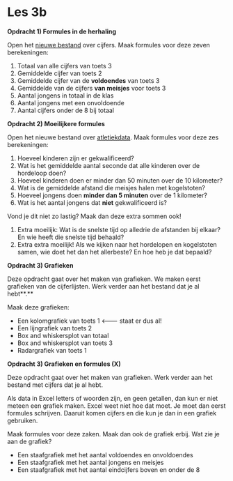 # Les 3b

**Opdracht 1\) Formules in de herhaling**

Open het [nieuwe bestand](https://www.dropbox.com/s/f7opvepdq2yyo0n/Cijfers-leerling-versie.xlsx?dl=0) over cijfers. Maak formules voor deze zeven berekeningen:

1. Totaal van alle cijfers van toets 3
2. Gemiddelde cijfer van toets 2
3. Gemiddelde cijfer van de **voldoendes** van toets 3
4. Gemiddelde van de cijfers **van meisjes** voor toets 3
5. Aantal jongens in totaal in de klas
6. Aantal jongens met een onvoldoende
7. Aantal cijfers onder de 8 bij totaal

**Opdracht 2\) Moeilijkere formules** 

Open het nieuwe bestand over [atletiekdata](https://www.dropbox.com/s/mfrckp48wndikix/Atletiekdata.xlsx?dl=0). Maak formules voor deze zes berekeningen:

1. Hoeveel kinderen zijn er gekwalificeerd?
2. Wat is het gemiddelde aantal seconde dat alle kinderen over de hordeloop doen?
3. Hoeveel kinderen doen er minder dan 50 minuten over de 10 kilometer?
4. Wat is de gemiddelde afstand die meisjes halen met kogelstoten?
5. Hoeveel jongens doen **minder dan 5 minuten** over de 1 kilometer?
6. Wat is het aantal jongens dat **niet** gekwalificeerd is?

Vond je dit niet zo lastig? Maak dan deze extra sommen ook!

1. Extra moeilijk: Wat is de snelste tijd op alledrie de afstanden bij elkaar? En wie heeft die snelste tijd behaald? 
2. Extra extra moeilijk! Als we kijken naar het hordelopen en kogelstoten samen, wie doet het dan het allerbeste? En hoe heb je dat bepaald? 

**Opdracht 3\) Grafieken**

Deze opdracht gaat over het maken van grafieken. We maken eerst grafieken van de cijferlijsten. Werk verder aan het bestand dat je al hebt**.**

Maak deze grafieken:

* Een kolomgrafiek van toets 1  &lt;--- staat er dus al!
* Een lijngrafiek van toets 2
* Box and whiskersplot van totaal
* Box and whiskersplot van toets 3
* Radargrafiek van toets 1

**Opdracht 3\) Grafieken en formules \(X\)**  
  
Deze opdracht gaat over het maken van grafieken. Werk verder aan het bestand met cijfers dat je al hebt.

Als data in Excel letters of woorden zijn, en geen getallen, dan kun er niet meteen een grafiek maken. Excel weet niet hoe dat moet. Je moet dan eerst formules schrijven. Daaruit komen cijfers en die kun je dan in een grafiek gebruiken.

Maak formules voor deze zaken. Maak dan ook de grafiek erbij. Wat zie je aan de grafiek?

* Een staafgrafiek met het aantal voldoendes en onvoldoendes
* Een staafgrafiek met het aantal jongens en meisjes
* Een staafgrafiek met het aantal eindcijfers boven en onder de 8

